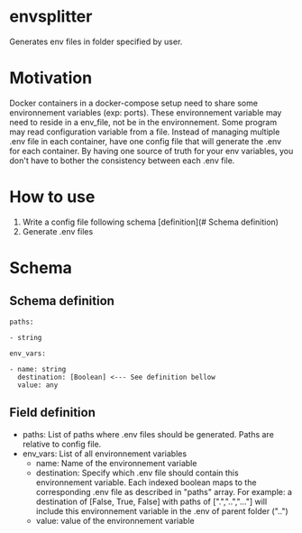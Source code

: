 # envsplitter

Generates env files in folder specified by user.

# Motivation

Docker containers in a docker-compose setup need to share some environnement variables (exp: ports). These environnement variable may need to reside in a env_file, not be in the environnement. Some program may read configuration variable from a file. Instead of managing multiple .env file in each container, have one config file that will generate the .env for each container. By having one source of truth for your env variables, you don't have to bother the consistency between each .env file.

# How to use

1. Write a config file following schema [definition](# Schema definition)
2. Generate .env files

# Schema

## Schema definition

```
paths:

- string

env_vars:

- name: string
  destination: [Boolean] <--- See definition bellow
  value: any

```

## Field definition

- paths: List of paths where .env files should be generated. Paths are relative to config file.
- env_vars: List of all environnement variables
  - name: Name of the environnement variable
  - destination: Specify which .env file should contain this environnement variable. Each indexed boolean maps to the corresponding .env file as described in "paths" array. For example: a destination of [False, True, False] with paths of [".","..","..."] will include this environnement variable in the .env of parent folder ("..")
  - value: value of the environnement variable
